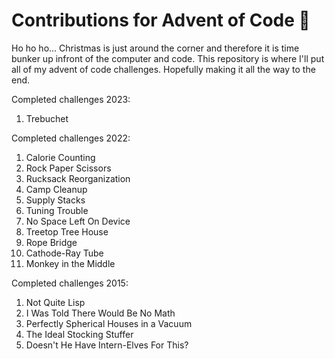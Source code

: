 # Contributions for Advent of Code 🎅

Ho ho ho... Christmas is just around the corner and therefore it is time bunker up infront of the computer and code.
This repository is where I'll put all of my advent of code challenges. Hopefully making it all the way to the end.

Completed challenges 2023:

1. Trebuchet

Completed challenges 2022:

1. Calorie Counting
2. Rock Paper Scissors
3. Rucksack Reorganization
4. Camp Cleanup
5. Supply Stacks
6. Tuning Trouble
7. No Space Left On Device
8. Treetop Tree House
9. Rope Bridge
10. Cathode-Ray Tube
11. Monkey in the Middle

Completed challenges 2015:

1. Not Quite Lisp
2. I Was Told There Would Be No Math
3. Perfectly Spherical Houses in a Vacuum
4. The Ideal Stocking Stuffer
5. Doesn't He Have Intern-Elves For This?
